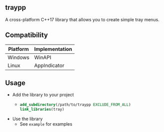 ## traypp
A cross-platform C++17 library that allows you to create simple tray menus.

## Compatibility
| Platform | Implementation            |
| -------- | ------------------------- |
| Windows  | WinAPI                    |
| Linux    | AppIndicator              |

## Usage

- Add the library to your project
  - ```cmake
    add_subdirectory(/path/to/traypp EXCLUDE_FROM_ALL)
    link_libraries(tray)
    ```
- Use the library
  - See `example` for examples